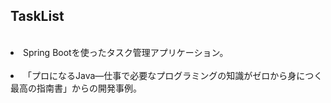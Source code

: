 ## TaskList
<br>
<li>Spring Bootを使ったタスク管理アプリケーション。</li>
<br>
<li>「プロになるJava―仕事で必要なプログラミングの知識がゼロから身につく最高の指南書」からの開発事例。</li>
<br>